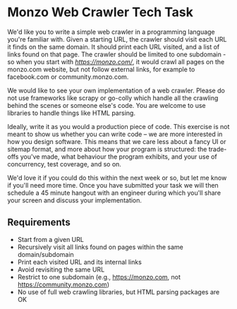 # Monzo Web Crawler Tech Task

We'd like you to write a simple web crawler in a programming language you're familiar with. Given a starting URL, the crawler should visit each URL it finds on the same domain. It should print each URL visited, and a list of links found on that page. The crawler should be limited to one subdomain - so when you start with *https://monzo.com/*, it would crawl all pages on the monzo.com website, but not follow external links, for example to facebook.com or community.monzo.com.

We would like to see your own implementation of a web crawler. Please do not use frameworks like scrapy or go-colly which handle all the crawling behind the scenes or someone else's code. You are welcome to use libraries to handle things like HTML parsing.

Ideally, write it as you would a production piece of code. This exercise is not meant to show us whether you can write code – we are more interested in how you design software. This means that we care less about a fancy UI or sitemap format, and more about how your program is structured: the trade-offs you've made, what behaviour the program exhibits, and your use of concurrency, test coverage, and so on.

We'd love it if you could do this within the next week or so, but let me know if you'll need more time. Once you have submitted your task we will then schedule a 45 minute hangout with an engineer during which you'll share your screen and discuss your implementation.

## Requirements
 - Start from a given URL
 - Recursively visit all links found on pages within the same domain/subdomain
 - Print each visited URL and its internal links
 - Avoid revisiting the same URL
 - Restrict to one subdomain (e.g., https://monzo.com, not https://community.monzo.com)
 - No use of full web crawling libraries, but HTML parsing packages are OK